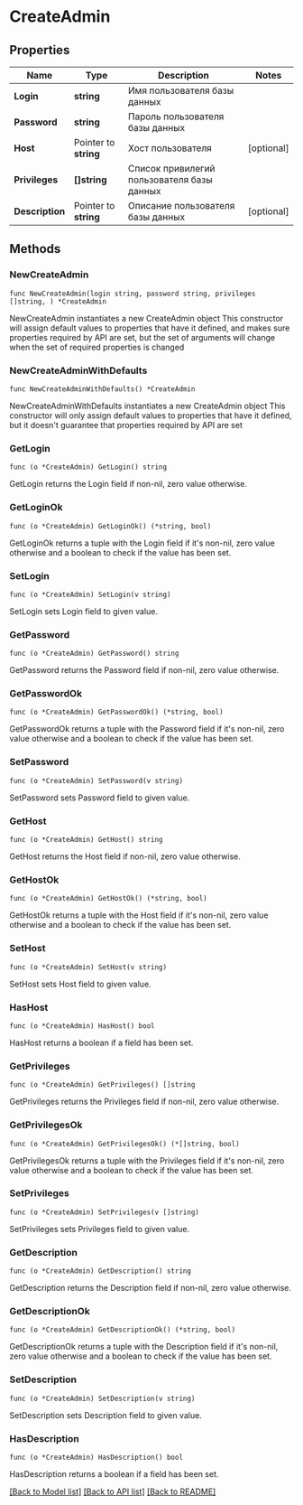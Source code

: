 # CreateAdmin

## Properties

Name | Type | Description | Notes
------------ | ------------- | ------------- | -------------
**Login** | **string** | Имя пользователя базы данных | 
**Password** | **string** | Пароль пользователя базы данных | 
**Host** | Pointer to **string** | Хост пользователя | [optional] 
**Privileges** | **[]string** | Список привилегий пользователя базы данных | 
**Description** | Pointer to **string** | Описание пользователя базы данных | [optional] 

## Methods

### NewCreateAdmin

`func NewCreateAdmin(login string, password string, privileges []string, ) *CreateAdmin`

NewCreateAdmin instantiates a new CreateAdmin object
This constructor will assign default values to properties that have it defined,
and makes sure properties required by API are set, but the set of arguments
will change when the set of required properties is changed

### NewCreateAdminWithDefaults

`func NewCreateAdminWithDefaults() *CreateAdmin`

NewCreateAdminWithDefaults instantiates a new CreateAdmin object
This constructor will only assign default values to properties that have it defined,
but it doesn't guarantee that properties required by API are set

### GetLogin

`func (o *CreateAdmin) GetLogin() string`

GetLogin returns the Login field if non-nil, zero value otherwise.

### GetLoginOk

`func (o *CreateAdmin) GetLoginOk() (*string, bool)`

GetLoginOk returns a tuple with the Login field if it's non-nil, zero value otherwise
and a boolean to check if the value has been set.

### SetLogin

`func (o *CreateAdmin) SetLogin(v string)`

SetLogin sets Login field to given value.


### GetPassword

`func (o *CreateAdmin) GetPassword() string`

GetPassword returns the Password field if non-nil, zero value otherwise.

### GetPasswordOk

`func (o *CreateAdmin) GetPasswordOk() (*string, bool)`

GetPasswordOk returns a tuple with the Password field if it's non-nil, zero value otherwise
and a boolean to check if the value has been set.

### SetPassword

`func (o *CreateAdmin) SetPassword(v string)`

SetPassword sets Password field to given value.


### GetHost

`func (o *CreateAdmin) GetHost() string`

GetHost returns the Host field if non-nil, zero value otherwise.

### GetHostOk

`func (o *CreateAdmin) GetHostOk() (*string, bool)`

GetHostOk returns a tuple with the Host field if it's non-nil, zero value otherwise
and a boolean to check if the value has been set.

### SetHost

`func (o *CreateAdmin) SetHost(v string)`

SetHost sets Host field to given value.

### HasHost

`func (o *CreateAdmin) HasHost() bool`

HasHost returns a boolean if a field has been set.

### GetPrivileges

`func (o *CreateAdmin) GetPrivileges() []string`

GetPrivileges returns the Privileges field if non-nil, zero value otherwise.

### GetPrivilegesOk

`func (o *CreateAdmin) GetPrivilegesOk() (*[]string, bool)`

GetPrivilegesOk returns a tuple with the Privileges field if it's non-nil, zero value otherwise
and a boolean to check if the value has been set.

### SetPrivileges

`func (o *CreateAdmin) SetPrivileges(v []string)`

SetPrivileges sets Privileges field to given value.


### GetDescription

`func (o *CreateAdmin) GetDescription() string`

GetDescription returns the Description field if non-nil, zero value otherwise.

### GetDescriptionOk

`func (o *CreateAdmin) GetDescriptionOk() (*string, bool)`

GetDescriptionOk returns a tuple with the Description field if it's non-nil, zero value otherwise
and a boolean to check if the value has been set.

### SetDescription

`func (o *CreateAdmin) SetDescription(v string)`

SetDescription sets Description field to given value.

### HasDescription

`func (o *CreateAdmin) HasDescription() bool`

HasDescription returns a boolean if a field has been set.


[[Back to Model list]](../README.md#documentation-for-models) [[Back to API list]](../README.md#documentation-for-api-endpoints) [[Back to README]](../README.md)


